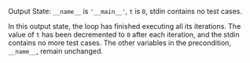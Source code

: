 Output State: `__name__` is `'__main__'`, `t` is `0`, stdin contains no test cases.

In this output state, the loop has finished executing all its iterations. The value of `t` has been decremented to `0` after each iteration, and the stdin contains no more test cases. The other variables in the precondition, `__name__`, remain unchanged.